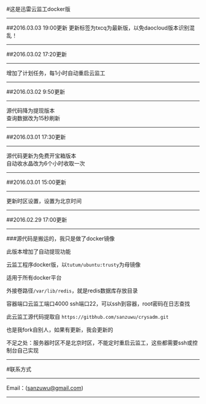 #这是迅雷云监工docker版
***
##2016.03.03 19:00更新
更新标签为txcq为最新版，以免daocloud版本识别混乱！	
***
##2016.03.02 17:20更新
***
增加了计划任务，每1小时自动重启云监工
***
##2016.03.02 9:50更新
***
源代码降为提现版本<br >
查询数据改为15秒刷新<br >
***
##2016.03.01 17:30更新
***
源代码更新为免费开宝箱版本<br >
自动收水晶改为6个小时收取一次<br >
***
##2016.03.01 15:00更新
*********
更新时区设置，设置为北京时间<br >
***
##2016.02.29 17:00更新
***

###源代码是搬运的，我只是做了docker镜像<br >

此版本增加了自动提现功能<br >

云监工程序docker版，以`tutum/ubuntu:trusty`为母镜像<br >

适用于所有docker平台<br >

外接卷路径`/var/lib/redis`，就是redis数据库存放目录<br >

容器端口云监工端口4000 ssh端口22，可以ssh到容器，root密码在日志查找<br >

此云监工源代码提取自 `https://gitbhub.com/sanzuwu/crysadm.git`<br >

也是我fork自别人，如果有更新，我会更新的<br >

不足之处：服务器时区不是北京时区，不能定时重启云监工，这些都需要ssh或控制台自己实现<br >
***
#联系方式
***
Email：(sanzuwu@gmail.com)
***
